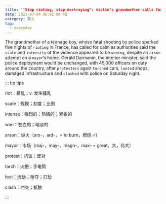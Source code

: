 ```yaml
---
title: ""Stop rioting, stop destroying": victim’s grandmother calls for calm in France"
date: 2023-07-04 06:01:00 +8
category: 英文
tag:
  - everyday
---
```


The grandmother of a teenage boy, whose fatal shooting by police sparked five nights of `rioting` in France, has called for calm as authorities said the `scale` and `intensity` of the violence appeared to be `waning`, despite an `arson` attempt on a `mayor`’s home. Gérald Darmanin, the interior minister, said the police deployment would be unchanged, with 45,000 officers on duty around the country, after `protesters` again `torched` cars, `looted` shops, damaged infrastructure and `clashed` with police on Saturday night.

::: tip tips

riot：暴乱；v. 发生骚乱

scale：规模；刻度；比例

intense：强烈的；热情的；紧张的

wan：苍白的；暗淡的

arson：纵火（ars-，ard-，= to burn，燃烧 🔥）

mayor：市场（maj-，may-，magn-，max- = great，大，伟大）

protest：抗议；反对

torch：火把；手电筒

loot：洗劫；抢夺；打劫

clash：冲突；抵触

:::
